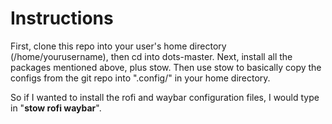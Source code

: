 # Instructions

First, clone this repo into your user's home directory (/home/yourusername), then cd into dots-master. Next, install all the packages mentioned above, plus stow. Then use stow to basically copy the configs from the git repo into ".config/" in your home directory. 

So if I wanted to install the rofi and waybar configuration files, I would type in "**stow rofi waybar**".
